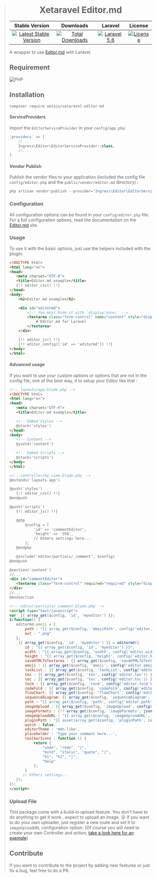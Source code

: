 > <h1 align="center">Xetaravel Editor.md</h1>
>
> |Stable Version|Downloads|Laravel|License|
> |:-------:|:------:|:-------:|:-------:|
> |[![Latest Stable Version](https://img.shields.io/packagist/v/XetaIO/Xetaravel-Editor-md.svg?style=flat-square)](https://packagist.org/packages/xetaio/xetaravel-editor-md)|[![Total Downloads](https://img.shields.io/packagist/dt/xetaio/xetaravel-editor-md.svg?style=flat-square)](https://packagist.org/packages/xetaio/xetaravel-editor-md)|[![Laravel 5.6](https://img.shields.io/badge/Laravel->=7.0-f4645f.svg?style=flat-square)](http://laravel.com)|[![License](https://img.shields.io/badge/license-MIT-brightgreen.svg?style=flat-square)](https://github.com/XetaIO/Xetaravel-Editor-md/blob/master/LICENSE)|
>
> A wrapper to use [Editor.md](https://pandao.github.io/editor.md/) with Laravel.
>
> ## Requirement
> ![PHP](https://img.shields.io/badge/PHP->=7.2.5-brightgreen.svg?style=flat-square)
>
> ## Installation
>
> ```
> composer require xetaio/xetaravel-editor-md
> ```
>
> #### ServiceProviders
> Import the `EditorServiceProvider` in your `config/app.php`:
> ```php
> 'providers' => [
>     //...
>     Ingress\Editor\EditorServiceProvider::class,
>     //...
> ]
> ```
>
> #### Vendor Publish
> Publish the vendor files to your application (included the config file `config/editor.php` and the `public/vendor/editor.md` directory) :
> ```php
> php artisan vendor:publish --provider="Ingress\Editor\EditorServiceProvider"
> ```
>
> ### Configuration
> All configuration options can be found in your `config/editor.php` file. For a full configuration options, read the documentation on the [Editor.md](https://pandao.github.io/editor.md/) site.
>
> ### Usage
> To use it with the basic options, just use the helpers included with the plugin:
> ```html
> <!DOCTYPE html>
> <html lang="en">
> <head>
>    <meta charset="UTF-8">
>    <title>Editor.md example</title>
>    {!! editor_css() !!}
> </head>
> <body>
>     <h2>Editor.md example</h2>
>
>     <div id="editormd">
>         <!-- You must hide it with `display:none;` -->
>         <textarea class="form-control" name="content" style="display:none;">
>             # Editor.md for Laravel
>         </textarea>
>     </div>
>
>     {!! editor_js() !!}
>     {!! editor_config(['id' => 'editormd']) !!}
> </body>
> </html>
> ```
>
> #### Advanced usage
> If you want to use your custom options or options that are not in the config file, one of the best way, it to setup your Editor like that :
> ```html
> <!-- layouts/app.blade.php -->
> <!DOCTYPE html>
> <html lang="en">
> <head>
>    <meta charset="UTF-8">
>    <title>Editor.md example</title>
>
>    <!-- Embed Styles -->
>    @stack('styles')
> </head>
> <body>
>    <!-- Content -->
>    @yield('content')
>
>    <!-- Embed Scripts -->
>    @stack('scripts')
> </body>
> </html>
> ```
> ```html
> <!-- controller/my_view.blade.php -->
> @extends('layouts.app')
>
> @push('styles')
>    {!! editor_css() !!}
> @endpush
>
> @push('scripts')
>    {!! editor_js() !!}
>
>    @php
>        $config = [
>            'id' => 'commentEditor',
>            'height' => '350',
>            // Others settings here...
>        ];
>    @endphp
>
>    @include('editor/partials/_comment', $config)
> @endpush
>
> @section('content')
> //...
> <div id="commentEditor">
>    <textarea class="form-control" required="required" style="display:none;" name="content"></textarea>
> </div>
> //...
> @endsection
> ```
> ```html
> <!-- editor/partials/_comment.blade.php -->
> <script type="text/javascript">
> var _{{ array_get($config, 'id', 'myeditor') }};
> $(function() {
>    editormd.emoji = {
>        path : "{{ array_get($config, 'emojiPath', config('editor.emojiPath')) }}",
>        ext : ".png"
>    };
>    _{{ array_get($config, 'id', 'myeditor') }} = editormd({
>        id : "{{ array_get($config, 'id', 'myeditor') }}",
>        width : "{{ array_get($config, 'width', config('editor.width')) }}",
>        height : "{{ array_get($config, 'height', config('editor.height')) }}",
>        saveHTMLToTextarea : {{ array_get($config, 'saveHTMLToTextarea', config('editor.saveHTMLToTextarea')) }},
>        emoji : {{ array_get($config, 'emoji', config('editor.emoji')) }},
>        taskList : {{ array_get($config, 'taskList', config('editor.taskList')) }},
>        tex : {{ array_get($config, 'tex', config('editor.tex')) }},
>        toc : {{ array_get($config, 'toc', config('editor.toc')) }},
>        tocm : {{ array_get($config, 'tocm', config('editor.tocm')) }},
>        codeFold : {{ array_get($config, 'codeFold', config('editor.codeFold')) }},
>        flowChart: {{ array_get($config, 'flowChart', config('editor.flowChart')) }},
>        sequenceDiagram: {{ array_get($config, 'sequenceDiagram', config('editor.sequenceDiagram')) }},
>        path : "{{ array_get($config, 'path', config('editor.path')) }}",
>        imageUpload : {{ array_get($config, 'imageUpload', config('editor.imageUpload')) }},
>        imageFormats : {!! array_get($config, 'imageFormats', json_encode(config('editor.imageFormats'))) !!},
>        imageUploadURL : "{{ array_get($config, 'imageUploadURL', config('editor.imageUploadURL')) }}?_token={{ csrf_token() }}&from=xetaravel-editor-md",
>        pluginPath : "{{ asset(array_get($config, 'pluginPath', config('editor.pluginPath'))) }}/",
>        watch : false,
>        editorTheme : 'mdn-like',
>        placeholder : 'Type your comment here...',
>        toolbarIcons : function () {
>            return [
>                "undo", "redo", "|",
>                "bold", "italic", "quote", "|",
>                "h1", "h2", "|",
>                "help"
>            ];
>        }
>       // Others settings...
>    });
>});
></script>
>```
> ### Upload File
> This package come with a build-in upload feature. You don't have to do anything to get it work.. expect to upload an image. :stuck_out_tongue_winking_eye:
> If you want to do your own uploader, just register a new route and set it to `imageUploadURL` configuration option. (Of course you will need to create your own Controller and action, [take a look here for an exemple](https://github.com/XetaIO/Xetaravel-Editor-md/blob/master/src/Http/Controllers/MarkdownEditorController.php))
> ## Contribute
> If you want to contribute to the project by adding new features or just fix a bug, feel free to do a PR.
